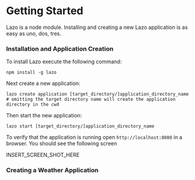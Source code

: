 # Getting Started
Lazo is a node module. Installing and creating a new Lazo application is as easy as uno, dos, tres.

### Installation and Application Creation

To install Lazo execute the following command:

```shell
npm install -g lazo
```

Next create a new application:

```shell
lazo create application [target_directory/]application_directory_name
# omitting the target directory name will create the application directory in the cwd
```

Then start the new application:

```shell
lazo start [target_directory/]application_directory_name
```

To verify that the application is running open `http://localhost:8080` in a browser. You should
see the following screen

INSERT_SCREEN_SHOT_HERE

### Creating a Weather Application